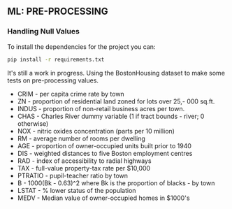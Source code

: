 ## ML: PRE-PROCESSING

### Handling Null Values

To install the dependencies for the project you can:

```bash
pip install -r requirements.txt
```

It's still a work in progress.
Using the BostonHousing dataset to make some tests on pre-processing values.

- CRIM - per capita crime rate by town
- ZN - proportion of residential land zoned for lots over 25,- 000 sq.ft.
- INDUS - proportion of non-retail business acres per town.
- CHAS - Charles River dummy variable (1 if tract bounds - river; 0 otherwise)
- NOX - nitric oxides concentration (parts per 10 million)
- RM - average number of rooms per dwelling
- AGE - proportion of owner-occupied units built prior to 1940
- DIS - weighted distances to five Boston employment centres
- RAD - index of accessibility to radial highways
- TAX - full-value property-tax rate per $10,000
- PTRATIO - pupil-teacher ratio by town
- B - 1000(Bk - 0.63)^2 where Bk is the proportion of blacks - by town
- LSTAT - % lower status of the population
- MEDV - Median value of owner-occupied homes in $1000's
